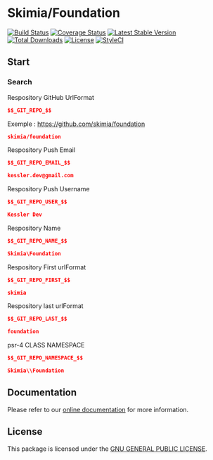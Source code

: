 # Skimia/Foundation

[![Build Status](https://img.shields.io/travis/skimia/foundation/master.svg?style=flat-square)](http://travis-ci.org/skimia/foundation)
[![Coverage Status](https://img.shields.io/codecov/c/github/skimia/foundation.svg?branch=master&style=flat-square)](https://codecov.io/github/skimia/foundation?branch=master)
[![Latest Stable Version](https://img.shields.io/packagist/v/skimia/foundation.svg?style=flat-square)](https://packagist.org/packages/skimia/foundation)
[![Total Downloads](https://img.shields.io/packagist/dt/skimia/foundation.svg?style=flat-square)](https://packagist.org/packages/skimia/foundation)
[![License](https://img.shields.io/packagist/l/skimia/foundation.svg?style=flat-square)](https://packagist.org/packages/skimia/foundation)
[![StyleCI](https://styleci.io/repos/45420482/shield)](https://styleci.io/repos/45420482)

## Start

### Search

Respository GitHub UrlFormat

```json
$$_GIT_REPO_$$
```
Exemple : https://github.com/skimia/foundation

```json
skimia/foundation
```


Respository Push Email

```json
$$_GIT_REPO_EMAIL_$$
```

```json
kessler.dev@gmail.com
```

Respository Push Username

```json
$$_GIT_REPO_USER_$$
```

```json
Kessler Dev
```

Respository Name

```json
$$_GIT_REPO_NAME_$$
```

```json
Skimia\Foundation
```

Respository First urlFormat

```json
$$_GIT_REPO_FIRST_$$
```

```json
skimia
```

Respository last urlFormat

```json
$$_GIT_REPO_LAST_$$
```

```json
foundation
```

psr-4 CLASS NAMESPACE

```json
$$_GIT_REPO_NAMESPACE_$$
```

```json
Skimia\\Foundation
```


## Documentation

Please refer to our [online documentation](http://skimia.github.io/foundation/) for more information.

## License

This package is licensed under the [GNU GENERAL PUBLIC LICENSE](LICENSE).
